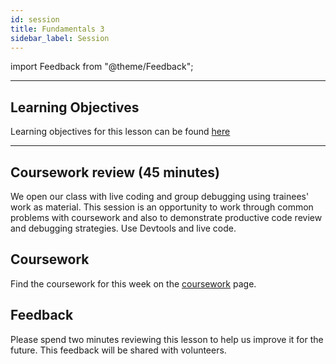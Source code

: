 ```yaml
---
id: session
title: Fundamentals 3
sidebar_label: Session
---
```


import Feedback from "@theme/Feedback";

---

## Learning Objectives

Learning objectives for this lesson can be found [here](./learning-objectives.md)

---

## Coursework review (45 minutes)

We open our class with live coding and group debugging using trainees' work as material. This session is an opportunity to work through common problems with coursework and also to demonstrate productive code review and debugging strategies. Use Devtools and live code.

## Coursework

Find the coursework for this week on the [coursework](./coursework) page.

## Feedback

Please spend two minutes reviewing this lesson to help us improve it for the future. This feedback will be shared with volunteers.

<Feedback module="Fundamentals" week="Week 1" />
